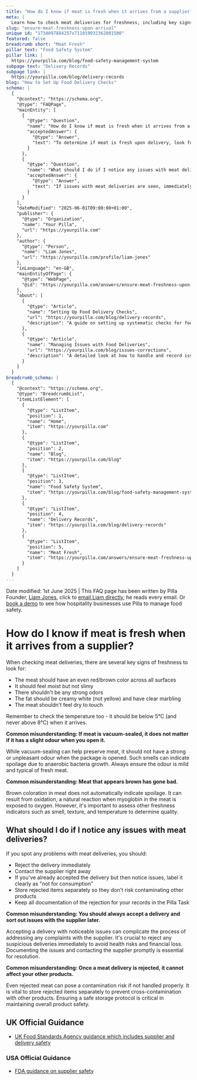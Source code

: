 ```yaml
---
title: "How do I know if meat is fresh when it arrives from a supplier?"
meta: |
  Learn how to check meat deliveries for freshness, including key signs to look for and what to do if you notice any issues with the quality or temperature.
slug: "ensure-meat-freshness-upon-arrival"
unique id: "1734097884257x711019932362801500"
featured: false
breadcrumb short: "Meat Fresh"
pillar text: "Food Safety System"
pillar link: |
  https://yourpilla.com/blog/food-safety-management-system
subpage text: "Delivery Records"
subpage link: |
  https://yourpilla.com/blog/delivery-records
blog: "How to Set Up Food Delivery Checks"
schema: |
  {
    "@context": "https://schema.org",
    "@type": "FAQPage",
    "mainEntity": [
      {
        "@type": "Question",
        "name": "How do I know if meat is fresh when it arrives from a supplier?",
        "acceptedAnswer": {
          "@type": "Answer",
          "text": "To determine if meat is fresh upon delivery, look for these signs of freshness: (1) An even red/brown colour on all meat surfaces. (2) Moistness to the touch but not slimy. (3) Absence of strong or unpleasant odours. (4) Creamy white fat with clear marbling. (5) Meat not dry to touch. Additionally, ensure the meat's temperature is below 5°C upon arrival."
        }
      },
      {
        "@type": "Question",
        "name": "What should I do if I notice any issues with meat deliveries?",
        "acceptedAnswer": {
          "@type": "Answer",
          "text": "If issues with meat deliveries are seen, immediately reject the delivery and contact the supplier. If the issues are identified post-acceptance, label it clearly as 'not for consumption' and store separately to prevent contamination. Document all actions for record-keeping."
        }
      }
    ],
    "dateModified": "2025-06-01T09:00:00+01:00",
    "publisher": {
      "@type": "Organization",
      "name": "Your Pilla",
      "url": "https://yourpilla.com"
    },
    "author": {
      "@type": "Person",
      "name": "Liam Jones",
      "url": "https://yourpilla.com/profile/liam-jones"
    },
    "inLanguage": "en-GB",
    "mainEntityOfPage": {
      "@type": "WebPage",
      "@id": "https://yourpilla.com/answers/ensure-meat-freshness-upon-arrival"
    },
    "about": [
      {
        "@type": "Article",
        "name": "Setting Up Food Delivery Checks",
        "url": "https://yourpilla.com/blog/delivery-records",
        "description": "A guide on setting up systematic checks for food deliveries to ensure quality and safety."
      },
      {
        "@type": "Article",
        "name": "Managing Issues with Food Deliveries",
        "url": "https://yourpilla.com/blog/issues-corrections",
        "description": "A detailed look at how to handle and record issues in food deliveries to maintain safety standards."
      }
    ]
  }
breadcrumb_schema: |
  {
    "@context": "https://schema.org",
    "@type": "BreadcrumbList",
    "itemListElement": [
      {
        "@type": "ListItem",
        "position": 1,
        "name": "Home",
        "item": "https://yourpilla.com"
      },
      {
        "@type": "ListItem",
        "position": 2,
        "name": "Blog",
        "item": "https://yourpilla.com/blog"
      },
      {
        "@type": "ListItem",
        "position": 3,
        "name": "Food Safety System",
        "item": "https://yourpilla.com/blog/food-safety-management-system"
      },
      {
        "@type": "ListItem",
        "position": 4,
        "name": "Delivery Records",
        "item": "https://yourpilla.com/blog/delivery-records"
      },
      {
        "@type": "ListItem",
        "position": 5,
        "name": "Meat Fresh",
        "item": "https://yourpilla.com/answers/ensure-meat-freshness-upon-arrival"
      }
    ]
  }
---
```


Date modified: 1st June 2025 | This FAQ page has been written by Pilla Founder, [Liam Jones](https://yourpilla.com/profile/liam-jones), click to [email Liam directly](https://mailto:liam@yourpilla.com/), he reads every email. Or [book a demo](https://calendly.com/pilla/demo) to see how hospitality businesses use Pilla to manage food safety.

# How do I know if meat is fresh when it arrives from a supplier?

When checking meat deliveries, there are several key signs of freshness to look for:

-   The meat should have an even red/brown color across all surfaces
-   It should feel moist but not slimy
-   There shouldn't be any strong odors
-   The fat should be creamy white (not yellow) and have clear marbling
-   The meat shouldn't feel dry to touch

Remember to check the temperature too - it should be below 5°C (and never above 8°C) when it arrives.

**Common misunderstanding: If meat is vacuum-sealed, it does not matter if it has a slight odour when you open it.**

While vacuum-sealing can help preserve meat, it should not have a strong or unpleasant odour when the package is opened. Such smells can indicate spoilage due to anaerobic bacteria growth. Always ensure the odour is mild and typical of fresh meat.

**Common misunderstanding: Meat that appears brown has gone bad.**

Brown coloration in meat does not automatically indicate spoilage. It can result from oxidation, a natural reaction when myoglobin in the meat is exposed to oxygen. However, it's important to assess other freshness indicators such as smell, texture, and temperature to determine quality.

## What should I do if I notice any issues with meat deliveries?

If you spot any problems with meat deliveries, you should:

-   Reject the delivery immediately
-   Contact the supplier right away
-   If you've already accepted the delivery but then notice issues, label it clearly as "not for consumption"
-   Store rejected items separately so they don't risk contaminating other products
-   Keep all documentation of the rejection for your records in the Pilla Task

**Common misunderstanding: You should always accept a delivery and sort out issues with the supplier later.**

Accepting a delivery with noticeable issues can complicate the process of addressing any complaints with the supplier. It's crucial to reject any suspicious deliveries immediately to avoid health risks and financial loss. Documenting the issues and contacting the supplier promptly is essential for resolution.

**Common misunderstanding: Once a meat delivery is rejected, it cannot affect your other products.**

Even rejected meat can pose a contamination risk if not handled properly. It is vital to store rejected items separately to prevent cross-contamination with other products. Ensuring a safe storage protocol is critical in maintaining overall product safety.

## UK Official Guidance

-   [UK Food Standards Agency guidance which includes supplier and delivery safety](https://www.food.gov.uk/business-guidance/managing-food-safety)

### USA Official Guidance

-   [FDA guidance on supplier safety](https://www.fda.gov/food/importing-food-products-united-states/industry-resources-third-party-audit-standards-and-fsma-supplier-verification-requirements)